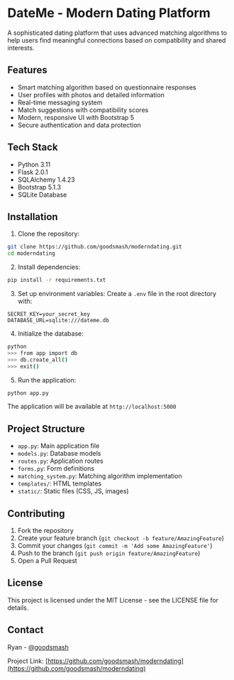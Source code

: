 # DateMe - Modern Dating Platform

A sophisticated dating platform that uses advanced matching algorithms to help users find meaningful connections based on compatibility and shared interests.

## Features

- Smart matching algorithm based on questionnaire responses
- User profiles with photos and detailed information
- Real-time messaging system
- Match suggestions with compatibility scores
- Modern, responsive UI with Bootstrap 5
- Secure authentication and data protection

## Tech Stack

- Python 3.11
- Flask 2.0.1
- SQLAlchemy 1.4.23
- Bootstrap 5.1.3
- SQLite Database

## Installation

1. Clone the repository:
```bash
git clone https://github.com/goodsmash/moderndating.git
cd moderndating
```

2. Install dependencies:
```bash
pip install -r requirements.txt
```

3. Set up environment variables:
Create a `.env` file in the root directory with:
```
SECRET_KEY=your_secret_key
DATABASE_URL=sqlite:///dateme.db
```

4. Initialize the database:
```bash
python
>>> from app import db
>>> db.create_all()
>>> exit()
```

5. Run the application:
```bash
python app.py
```

The application will be available at `http://localhost:5000`

## Project Structure

- `app.py`: Main application file
- `models.py`: Database models
- `routes.py`: Application routes
- `forms.py`: Form definitions
- `matching_system.py`: Matching algorithm implementation
- `templates/`: HTML templates
- `static/`: Static files (CSS, JS, images)

## Contributing

1. Fork the repository
2. Create your feature branch (`git checkout -b feature/AmazingFeature`)
3. Commit your changes (`git commit -m 'Add some AmazingFeature'`)
4. Push to the branch (`git push origin feature/AmazingFeature`)
5. Open a Pull Request

## License

This project is licensed under the MIT License - see the LICENSE file for details.

## Contact

Ryan - [@goodsmash](https://github.com/goodsmash)

Project Link: [https://github.com/goodsmash/moderndating](https://github.com/goodsmash/moderndating)
